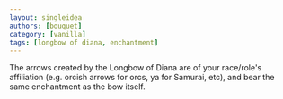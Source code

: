 ```yaml
---
layout: singleidea
authors: [bouquet]
category: [vanilla]
tags: [longbow of diana, enchantment]
---
```

The arrows created by the Longbow of Diana are of your race/role's affiliation (e.g. orcish arrows for orcs, ya for Samurai, etc), and bear the same enchantment as the bow itself.
